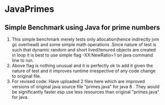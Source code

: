 # JavaPrimes
Simple Benchmark using Java for prime numbers
-------------------------------------------------
1. This simple benchmark merely tests only allocation(hence indirectly jvm gc overhead) and some simple math operations .Since nature of test is such that dynamic random and short lived/tenured objects are created in loop it is best to use simple flag -XX:NewRatio=1 on java command line to run.
2. Above flag is nothing unusual and it is perfectly ok to add it given the nature of test and it improves runtime irrespective of any code change to original file.
3. For revised code:
Have uploaded 2 files here which are improved versions of original java source file "primes.java" for java 8 .
They would be significantly faster esp use less resources than original "primes.java" for java.


